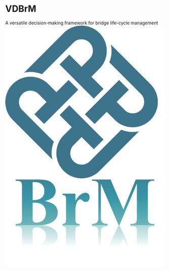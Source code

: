 # VDBrM
A versatile decision-making framework for bridge life-cycle management
![](https://github.com/LAILI-civil/VDBrM/blob/main/logo.jpg)

